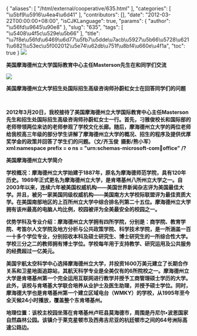 {
    "aliases": [
        "/html/external/cooperative/635.html"
    ],
    "categories": [
        "\u5bf9\u5916\u4ea4\u6d41"
    ],
    "contributors": [],
    "date": "2012-03-22T00:00:00+08:00",
    "isCJKLanguage": true,
    "params": {
        "author": "\u56fd\u9645\u90e8"
    },
    "slug": "635",
    "tags": [
        "\u5408\u4f5c\u529e\u5b66"
    ],
    "title": "\u7f8e\u56fd\u6469\u6d77\u5fb7\u5dde\u7acb\u5927\u5b66\u5728\u6211\u6821\u53ec\u5f002012\u5e74\u62db\u751f\u8bf4\u660e\u4f1a",
    "toc": true
}
**![](https://cdn.tfls.online/mirror/full/aab459076ef6e805589a014d279736a3c229c02a.jpg)**

**美国摩海德州立大学国际教育中心主任Masterson先生在和同学们交流**

**![](https://cdn.tfls.online/mirror/full/3957ab91d0a2882af590c07d557075eb20049068.jpg)**

**美国摩海德州立大学招生处国际招生高级咨询师孙蔚虹女士在回答同学们的问题**

 

**2012年3月20日，我校接待了美国摩海德州立大学国际教育中心主任Masterson先生和招生处国际招生高级咨询师孙蔚虹女士一行。首先，刁雅俊校长和国际部的老师带领两位来访的老师参观了学校文化长廊。随后，摩海德州立大学的两位老师给我校高三年级的部分学生讲解了摩海德州立大学的概况、招生的程序及提供优厚奖学金的政策并回答了学生们的问题。（文/齐玉俊  摄影/熊小军）xml:namespace prefix = o ns = "urn:schemas-microsoft-com:office:office" /?**

**美国摩海德州立大学简介**

**学校概况：摩海德州立大学始建于1887年，原名为摩海德师范学院，具有120年历史。1969年正式更名为摩海德州立大学，是肯塔基州八所州立大学之一。自2003年以来，连续六年被美国权威机构——美国世界新闻杂志评为美国最佳大学。并且，被另一家美国同级权威机构——美国南方大学校际联盟评为最佳资质大学。在美国南部地区的上百所州立大学中综合排名列第二十五位。摩海德州立大学拥有该州最高的电脑人均比例，校园被评为全美最安全的校园之一。**

**优势学科及专业介绍：摩海德州立大学拥有四所学院，分别是：商学院、教育学院、考笛尔人文学院及地方分析与公共政策学院、科学技术学院，是一所涵盖一百一十多个学位专业，分别招收本科及硕士研究生、博士研究生的一所综合性大学。学校三分之二的教师拥有博士学位。学校每年用于支持教学、研究运用及公共服务的经费超过一亿美元。**

**美国宇航太空科学中心选择摩海德州立大学，并投资1600万美元建立了长期合作关系和卫星地面追踪站，其航天科学专业是全美仅有的6所院校之一。摩海德州立大学是肯塔基州第一个完全运用互联网进行教学并授予工商管理硕士学历的大学。此外，该校与肯塔基大学联合培养从业护士及医生助理，并授予硕士学位。同时，摩海德大学也是肯塔基州第一个建立区域电台（WMKY）的学校，从1995年至今全天候24小时播放，覆盖整个东肯塔基州。**

**地理位置：该校主校园坐落在肯塔基州卢旺县莫海德市，周围是丹尼尔•波恩国家自然森林公园。该镇介于莱克星顿市及西弗吉尼亚的杭廷顿市之间的64号洲际高速公路边。**

